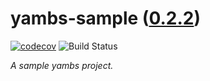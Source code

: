 <!--
    =====================================
    generator=datazen
    version=3.1.2
    hash=1d54d534b3e8a3f684e40d2a5411117d
    =====================================
-->

# yambs-sample ([0.2.2](https://github.com/vkottler/yambs-sample/releases/tag/0.2.2))

[![codecov](https://codecov.io/gh/vkottler/yambs-sample/branch/master/graph/badge.svg)](https://codecov.io/gh/vkottler/yambs-sample)
![Build Status](https://github.com/vkottler/yambs-sample/actions/workflows/yambs-project.yml/badge.svg)

*A sample yambs project.*
